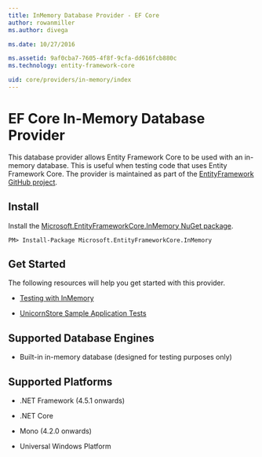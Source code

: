 ```yaml
---
title: InMemory Database Provider - EF Core
author: rowanmiller
ms.author: divega

ms.date: 10/27/2016

ms.assetid: 9af0cba7-7605-4f8f-9cfa-dd616fcb880c
ms.technology: entity-framework-core

uid: core/providers/in-memory/index
---
```

# EF Core In-Memory Database Provider

This database provider allows Entity Framework Core to be used with an in-memory database. This is useful when testing code that uses Entity Framework Core. The provider is maintained as part of the [EntityFramework GitHub project](https://github.com/aspnet/EntityFramework).

## Install

Install the [Microsoft.EntityFrameworkCore.InMemory NuGet package](https://www.nuget.org/packages/Microsoft.EntityFrameworkCore.InMemory/).

``` console
PM> Install-Package Microsoft.EntityFrameworkCore.InMemory
```

## Get Started

The following resources will help you get started with this provider.
* [Testing with InMemory](../../miscellaneous/testing/in-memory.md)

* [UnicornStore Sample Application Tests](https://github.com/rowanmiller/UnicornStore/blob/master/UnicornStore/src/UnicornStore.Tests/Controllers/ShippingControllerTests.cs)

## Supported Database Engines

* Built-in in-memory database (designed for testing purposes only)

## Supported Platforms

* .NET Framework (4.5.1 onwards)

* .NET Core

* Mono (4.2.0 onwards)

* Universal Windows Platform
